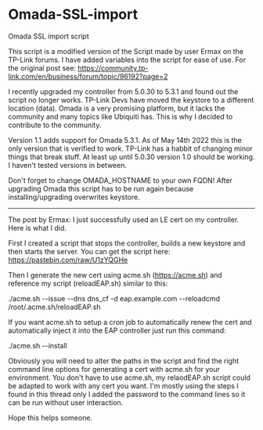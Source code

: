 # Omada-SSL-import
Omada SSL import script

This script is a modified version of the Script made by user Ermax on the TP-Link forums. I have added variables into the script for ease of use.
For the original post see: https://community.tp-link.com/en/business/forum/topic/96192?page=2

I recently upgraded my controller from 5.0.30 to 5.3.1 and found out the script no longer works. TP-Link Devs have moved the keystore to a different location (data).
Omada is a very promising platform, but it lacks the community and many topics like Ubiquiti has. This is why I decided to contribute to the community.

Version 1.1 adds support for Omada 5.3.1. As of May 14th 2022 this is the only version that is verified to work. TP-Link has a habbit of changing minor things that break stuff. At least up until 5.0.30 version 1.0 should be working. I haven't tested versions in between.

Don't forget to change OMADA_HOSTNAME to your own FQDN! After upgrading Omada this script has to be run again because installing/upgrading overwrites keystore.

------------------
The post by Ermax:
I just successfully used an LE cert on my controller. Here is what I did.

First I created a script that stops the controller, builds a new keystore and then starts the server. You can get the script here:
https://pastebin.com/raw/U1zYQGHe

Then I generate the new cert using acme.sh (https://acme.sh) and reference my script (reloadEAP.sh) similar to this:

./acme.sh --issue --dns dns_cf -d eap.example.com --reloadcmd /root/.acme.sh/reloadEAP.sh

If you want acme.sh to setup a cron job to automatically renew the cert and automatically inject it into the EAP controller just run this command:

./acme.sh --install

Obviously you will need to alter the paths in the script and find the right command line options for generating a cert with acme.sh for your environment. You don't have to use acme.sh, my relaodEAP.sh script could be adapted to work with any cert you want. I'm mostly using the steps I found in this thread only I added the password to the command lines so it can be run without user interaction.

Hope this helps someone.
